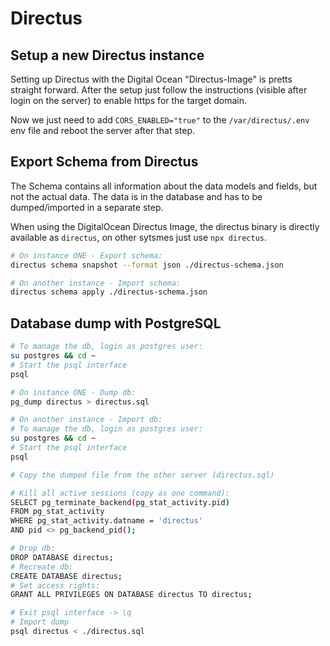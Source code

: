 # Directus

## Setup a new Directus instance

Setting up Directus with the Digital Ocean "Directus-Image" is pretts straight forward. After the setup just follow the instructions (visible after login on the server) to enable https for the target domain.

Now we just need to add `CORS_ENABLED="true"` to the `/var/directus/.env` env file and reboot the server after that step.

## Export Schema from Directus

The Schema contains all information about the data models and fields, but not the actual data. The data is in the database and has to be dumped/imported in a separate step.

When using the DigitalOcean Directus Image, the directus binary is directly available as `directus`, on other sytsmes just use `npx directus`.

```sh
# On instance ONE - Export schema:
directus schema snapshot --format json ./directus-schema.json

# On another instance - Import schema:
directus schema apply ./directus-schema.json
```

## Database dump with PostgreSQL

```sh
# To manage the db, login as postgres user:
su postgres && cd ~
# Start the psql interface
psql

# On instance ONE - Dump db:
pg_dump directus > directus.sql

# On another instance - Import db:
# To manage the db, login as postgres user:
su postgres && cd ~
# Start the psql interface
psql

# Copy the dumped file from the other server (directus.sql)

# Kill all active sessions (copy as one command):
SELECT pg_terminate_backend(pg_stat_activity.pid)
FROM pg_stat_activity
WHERE pg_stat_activity.datname = 'directus'
AND pid <> pg_backend_pid();

# Drop db:
DROP DATABASE directus;
# Recreate db:
CREATE DATABASE directus;
# Set access rights:
GRANT ALL PRIVILEGES ON DATABASE directus TO directus;

# Exit psql interface -> \q
# Import dump
psql directus < ./directus.sql
```